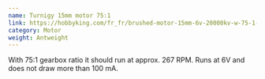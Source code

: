 ```yaml
---
name: Turnigy 15mm motor 75:1
link: https://hobbyking.com/fr_fr/brushed-motor-15mm-6v-20000kv-w-75-1-ratio-gearbox.html
category: Motor
weight: Antweight
---
```

With 75:1 gearbox ratio it should run at approx. 267 RPM. Runs at 6V and does
not draw more than 100 mA.
